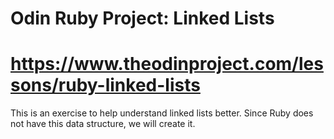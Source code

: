 # Odin Ruby Project: Linked Lists
# https://www.theodinproject.com/lessons/ruby-linked-lists

This is an exercise to help understand linked lists better. Since Ruby does not have this data structure, we will create it.

